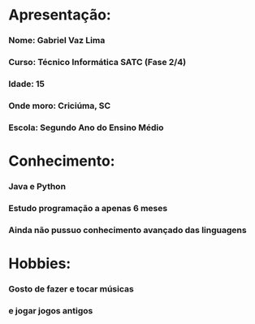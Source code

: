 # Apresentação:
### Nome: Gabriel Vaz Lima
### Curso: Técnico Informática SATC (Fase 2/4)
### Idade: 15
### Onde moro: Criciúma, SC
### Escola: Segundo Ano do Ensino Médio

# Conhecimento:
### Java e Python
### Estudo programação a apenas 6 meses
### Ainda não pussuo conhecimento avançado das linguagens

# Hobbies:
### Gosto de fazer e tocar músicas
### e jogar jogos antigos

<!--
**gabriel-vazz/gabriel-vazz** is a ✨ _special_ ✨ repository because its `README.md` (this file) appears on your GitHub profile.

Here are some ideas to get you started:

- 🔭 I’m currently working on ...
- 🌱 I’m currently learning ...
- 👯 I’m looking to collaborate on ...
- 🤔 I’m looking for help with ...
- 💬 Ask me about ...
- 📫 How to reach me: ...
- 😄 Pronouns: ...
- ⚡ Fun fact: ...
-->
